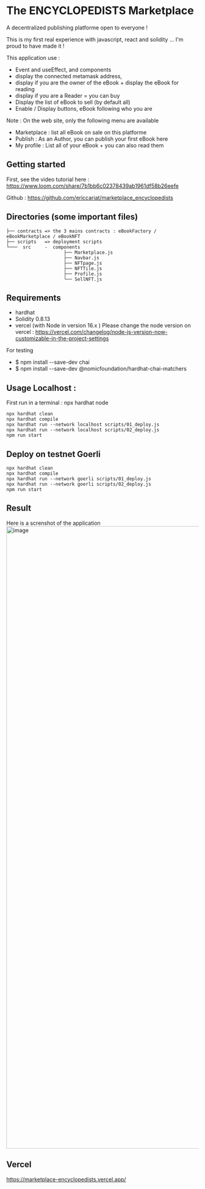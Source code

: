 # The ENCYCLOPEDISTS Marketplace

A decentralized publishing platforme open to everyone !

This is my first real experience with javascript, react and solidity ... I'm proud to have made it !

This application use : 
* Event and useEffect, and components 
* display the connected metamask address, 
* display if you are the owner of the eBook + display the eBook for reading  
* display if you are a Reader = you can buy 
* Display the list of eBook to sell (by default all) 
* Enable / Display buttons, eBook following who you are

Note : On the web site, only the following menu are available 
- Marketplace : list all eBook on sale on this platforme 
- Publish : As an Author, you can publish your first eBook here 
- My profile : List all of your eBook + you can also read them 
## Getting started 

First, see the video tutorial here : 
https://www.loom.com/share/7b1bb6c02378439ab1961df58b26eefe

Github :
https://github.com/ericcariat/marketplace_encyclopedists

## Directories (some important files)
```
├── contracts => the 3 mains contracts : eBookFactory / eBookMarketplace / eBookNFT
├── scripts   => deployment scripts  
└───  src     -  components 
                     ├── Marketplace.js 
                     ├── Navbar.js 
                     ├── NFTpage.js  
                     ├── NFTTile.js 
                     ├── Profile.js 
                     └── SellNFT.js 
```                              

## Requirements 

* hardhat
* Solidity 0.8.13
* vercel (with Node in version 16.x )
Please change the node version on vercel : 
https://vercel.com/changelog/node-js-version-now-customizable-in-the-project-settings

For testing 
* $ npm install --save-dev chai
* $ npm install --save-dev @nomicfoundation/hardhat-chai-matchers

## Usage Localhost : 

First run in a terminal : npx hardhat node

```
npx hardhat clean
npx hardhat compile
npx hardhat run --network localhost scripts/01_deploy.js
npx hardhat run --network localhost scripts/02_deploy.js
npm run start
```

## Deploy on testnet Goerli 
```
npx hardhat clean
npx hardhat compile
npx hardhat run --network goerli scripts/01_deploy.js
npx hardhat run --network goerli scripts/02_deploy.js
npm run start
```

## Result

Here is a screnshot of the application 
<img width="1628" alt="image" src="https://user-images.githubusercontent.com/23697098/206937340-cb53aa52-65ba-410b-8602-5dcef1eba0a5.png">


## Vercel 

https://marketplace-encyclopedists.vercel.app/

